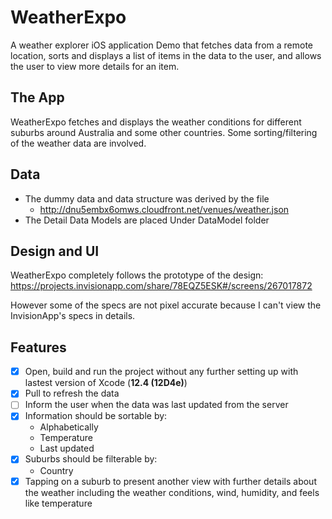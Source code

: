# WeatherExpo
A weather explorer iOS application Demo that fetches data from a remote location, sorts and displays a list of items in the data to the user, and allows the user to view more details for an item.

## The App
WeatherExpo fetches and displays the weather conditions for different suburbs around Australia and some other countries. 
Some sorting/filtering of the weather data are involved.

## Data
- The dummy data and data structure was derived by the file
    - http://dnu5embx6omws.cloudfront.net/venues/weather.json
- The Detail Data Models are placed Under DataModel folder

## Design and UI
WeatherExpo completely follows the prototype of the design:
https://projects.invisionapp.com/share/78EQZ5ESK#/screens/267017872

However some of the specs are not pixel accurate because I can't view the InvisionApp's specs in details.

## Features
- [x] Open, build and run the project without any further setting up with lastest version of Xcode (**12.4 (12D4e)**)
- [x] Pull to refresh the data
- [ ] Inform the user when the data was last updated from the server
- [x] Information should be sortable by:
    - Alphabetically
    - Temperature
    - Last updated
- [x] Suburbs should be filterable by:
    - Country
- [x] Tapping on a suburb to present another view with further details about the weather including the weather conditions, wind, humidity, and feels like temperature